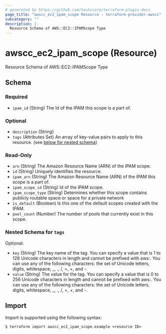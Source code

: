 ```yaml
---
# generated by https://github.com/hashicorp/terraform-plugin-docs
page_title: "awscc_ec2_ipam_scope Resource - terraform-provider-awscc"
subcategory: ""
description: |-
  Resource Schema of AWS::EC2::IPAMScope Type
---
```


# awscc_ec2_ipam_scope (Resource)

Resource Schema of AWS::EC2::IPAMScope Type



<!-- schema generated by tfplugindocs -->
## Schema

### Required

- `ipam_id` (String) The Id of the IPAM this scope is a part of.

### Optional

- `description` (String)
- `tags` (Attributes Set) An array of key-value pairs to apply to this resource. (see [below for nested schema](#nestedatt--tags))

### Read-Only

- `arn` (String) The Amazon Resource Name (ARN) of the IPAM scope.
- `id` (String) Uniquely identifies the resource.
- `ipam_arn` (String) The Amazon Resource Name (ARN) of the IPAM this scope is a part of.
- `ipam_scope_id` (String) Id of the IPAM scope.
- `ipam_scope_type` (String) Determines whether this scope contains publicly routable space or space for a private network
- `is_default` (Boolean) Is this one of the default scopes created with the IPAM.
- `pool_count` (Number) The number of pools that currently exist in this scope.

<a id="nestedatt--tags"></a>
### Nested Schema for `tags`

Optional:

- `key` (String) The key name of the tag. You can specify a value that is 1 to 128 Unicode characters in length and cannot be prefixed with aws:. You can use any of the following characters: the set of Unicode letters, digits, whitespace, _, ., /, =, +, and -.
- `value` (String) The value for the tag. You can specify a value that is 0 to 256 Unicode characters in length and cannot be prefixed with aws:. You can use any of the following characters: the set of Unicode letters, digits, whitespace, _, ., /, =, +, and -.

## Import

Import is supported using the following syntax:

```shell
$ terraform import awscc_ec2_ipam_scope.example <resource ID>
```
